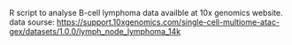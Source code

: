 R script to analyse B-cell lymphoma data availble at 10x genomics website.
data sourse: https://support.10xgenomics.com/single-cell-multiome-atac-gex/datasets/1.0.0/lymph_node_lymphoma_14k
